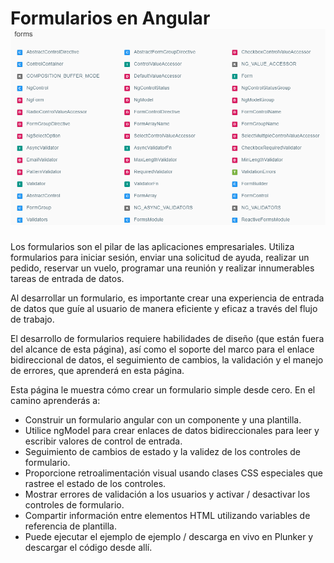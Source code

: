 # Formularios en Angular![](/assets/import.png)



Los formularios son el pilar de las aplicaciones empresariales. Utiliza formularios para iniciar sesión, enviar una solicitud de ayuda, realizar un pedido, reservar un vuelo, programar una reunión y realizar innumerables tareas de entrada de datos.

Al desarrollar un formulario, es importante crear una experiencia de entrada de datos que guíe al usuario de manera eficiente y eficaz a través del flujo de trabajo.

El desarrollo de formularios requiere habilidades de diseño \(que están fuera del alcance de esta página\), así como el soporte del marco para el enlace bidireccional de datos, el seguimiento de cambios, la validación y el manejo de errores, que aprenderá en esta página.

Esta página le muestra cómo crear un formulario simple desde cero. En el camino aprenderás a:

* Construir un formulario angular con un componente y una plantilla.
* Utilice ngModel para crear enlaces de datos bidireccionales para leer y escribir valores de control de entrada.
* Seguimiento de cambios de estado y la validez de los controles de formulario.
* Proporcione retroalimentación visual usando clases CSS especiales que rastree el estado de los controles.
* Mostrar errores de validación a los usuarios y activar / desactivar los controles de formulario.
* Compartir información entre elementos HTML utilizando variables de referencia de plantilla.
* Puede ejecutar el ejemplo de ejemplo / descarga en vivo en Plunker y descargar el código desde allí.





